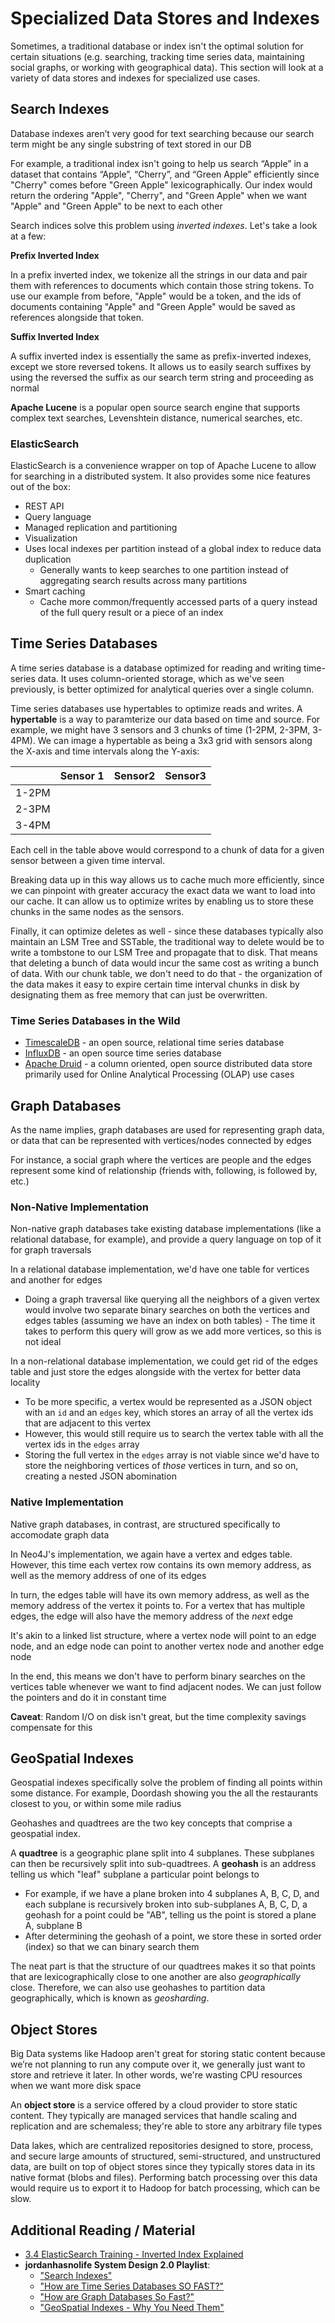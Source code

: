 # Specialized Data Stores and Indexes

Sometimes, a traditional database or index isn't the optimal solution for certain situations (e.g. searching, tracking time series data, maintaining social graphs, or working with geographical data). This section will look at a variety of data stores and indexes for specialized use cases.

## Search Indexes

Database indexes aren’t very good for text searching because our search term might be any single substring of text stored in our DB

For example, a traditional index isn't going to help us search “Apple” in a dataset that contains “Apple”, “Cherry”, and “Green Apple” efficiently since "Cherry" comes before "Green Apple" lexicographically. Our index would return the ordering "Apple", "Cherry", and "Green Apple" when we want "Apple" and "Green Apple" to be next to each other

Search indices solve this problem using _inverted indexes_. Let's take a look at a few:

**Prefix Inverted Index**

In a prefix inverted index, we tokenize all the strings in our data and pair them with references to documents which contain those string tokens. To use our example from before, "Apple" would be a token, and the ids of documents containing "Apple" and "Green Apple" would be saved as references alongside that token.

**Suffix Inverted Index**

A suffix inverted index is essentially the same as prefix-inverted indexes, except we store reversed tokens. It allows us to easily search suffixes by using the reversed the suffix as our search term string and proceeding as normal

**Apache Lucene** is a popular open source search engine that supports complex text searches, Levenshtein distance, numerical searches, etc.

### ElasticSearch

ElasticSearch is a convenience wrapper on top of Apache Lucene to allow for searching in a distributed system. It also provides some nice features out of the box:

- REST API
- Query language
- Managed replication and partitioning
- Visualization
- Uses local indexes per partition instead of a global index to reduce data duplication
  - Generally wants to keep searches to one partition instead of aggregating search results across many partitions
- Smart caching
  - Cache more common/frequently accessed parts of a query instead of the full query result or a piece of an index

## Time Series Databases

A time series database is a database optimized for reading and writing time-series data. It uses column-oriented storage, which as we've seen previously, is better optimized for analytical queries over a single column.

Time series databases use hypertables to optimize reads and writes. A **hypertable** is a way to paramterize our data based on time and source. For example, we might have 3 sensors and 3 chunks of time (1-2PM, 2-3PM, 3-4PM). We can image a hypertable as being a 3x3 grid with sensors along the X-axis and time intervals along the Y-axis:

|       | Sensor 1 | Sensor2 | Sensor3 |
| ----- | -------- | ------- | ------- |
| 1-2PM |          |         |
| 2-3PM |          |         |
| 3-4PM |          |         |

Each cell in the table above would correspond to a chunk of data for a given sensor between a given time interval.

Breaking data up in this way allows us to cache much more efficiently, since we can pinpoint with greater accuracy the exact data we want to load into our cache. It can allow us to optimize writes by enabling us to store these chunks in the same nodes as the sensors.

Finally, it can optimize deletes as well - since these databases typically also maintain an LSM Tree and SSTable, the traditional way to delete would be to write a tombstone to our LSM Tree and propagate that to disk. That means that deleting a bunch of data would incur the same cost as writing a bunch of data. With our chunk table, we don't need to do that - the organization of the data makes it easy to expire certain time interval chunks in disk by designating them as free memory that can just be overwritten.

### Time Series Databases in the Wild

- [TimescaleDB](https://www.timescale.com/) - an open source, relational time series database
- [InfluxDB](https://www.influxdata.com/) - an open source time series database
- [Apache Druid](https://druid.apache.org/) - a column oriented, open source distributed data store primarily used for Online Analytical Processing (OLAP) use cases

## Graph Databases

As the name implies, graph databases are used for representing graph data, or data that can be represented with vertices/nodes connected by edges

For instance, a social graph where the vertices are people and the edges represent some kind of relationship (friends with, following, is followed by, etc.)

### Non-Native Implementation

Non-native graph databases take existing database implementations (like a relational database, for example), and provide a query language on top of it for graph traversals

In a relational database implementation, we'd have one table for vertices and another for edges

- Doing a graph traversal like querying all the neighbors of a given vertex would involve two separate binary searches on both the vertices and edges tables (assuming we have an index on both tables) - The time it takes to perform this query will grow as we add more vertices, so this is not ideal

In a non-relational database implementation, we could get rid of the edges table and just store the edges alongside with the vertex for better data locality

- To be more specific, a vertex would be represented as a JSON object with an `id` and an `edges` key, which stores an array of all the vertex ids that are adjacent to this vertex
- However, this would still require us to search the vertex table with all the vertex ids in the `edges` array
- Storing the full vertex in the `edges` array is not viable since we'd have to store the neighboring vertices of _those_ vertices in turn, and so on, creating a nested JSON abomination

### Native Implementation

Native graph databases, in contrast, are structured specifically to accomodate graph data

In Neo4J's implementation, we again have a vertex and edges table. However, this time each vertex row contains its own memory address, as well as the memory address of one of its edges

In turn, the edges table will have its own memory address, as well as the memory address of the vertex it points to. For a vertex that has multiple edges, the edge will also have the memory address of the _next_ edge

It's akin to a linked list structure, where a vertex node will point to an edge node, and an edge node can point to another vertex node and another edge node

In the end, this means we don't have to perform binary searches on the vertices table whenever we want to find adjacent nodes. We can just follow the pointers and do it in constant time

**Caveat**: Random I/O on disk isn't great, but the time complexity savings compensate for this

## GeoSpatial Indexes

Geospatial indexes specifically solve the problem of finding all points within some distance. For example, Doordash showing you the all the restaurants closest to you, or within some mile radius

Geohashes and quadtrees are the two key concepts that comprise a geospatial index.

A **quadtree** is a geographic plane split into 4 subplanes. These subplanes can then be recursively split into sub-quadtrees. A **geohash** is an address telling us which "leaf" subplane a particular point belongs to

- For example, if we have a plane broken into 4 subplanes A, B, C, D, and each subplane is recursively broken into sub-subplanes A, B, C, D, a geohash for a point could be "AB", telling us the point is stored a plane A, subplane B
- After determining the geohash of a point, we store these in sorted order (index) so that we can binary search them

The neat part is that the structure of our quadtrees makes it so that points that are lexicographically close to one another are also _geographically_ close. Therefore, we can also use geohashes to partition data geographically, which is known as _geosharding_.

## Object Stores

Big Data systems like Hadoop aren't great for storing static content because we’re not planning to run any compute over it, we generally just want to store and retrieve it later. In other words, we're wasting CPU resources when we want more disk space

An **object store** is a service offered by a cloud provider to store static content. They typically are managed services that handle scaling and replication and are schemaless; they're able to store any arbitrary file types

Data lakes, which are centralized repositories designed to store, process, and secure large amounts of structured, semi-structured, and unstructured data, are built on top of object stores since they typically stores data in its native format (blobs and files). Performing batch processing over this data would require us to export it to Hadoop for batch processing, which can be slow.

## Additional Reading / Material

- [3.4 ElasticSearch Training - Inverted Index Explained](https://www.youtube.com/watch?v=LUjVQVl4s34&ab_channel=DataSharkAcademy)
- **jordanhasnolife System Design 2.0 Playlist**:
  - ["Search Indexes"](https://www.youtube.com/watch?v=ty9DQhM32mM&ab_channel=Jordanhasnolife)
  - ["How are Time Series Databases SO FAST?"](https://www.youtube.com/watch?v=fUpYLwzGtW0&list=PLjTveVh7FakLdTmm42TMxbN8PvVn5g4KJ&index=48&t=206s&pp=iAQB)
  - ["How are Graph Databases So Fast?"](https://www.youtube.com/watch?v=Sdw_D-Gllac&list=PLjTveVh7FakLdTmm42TMxbN8PvVn5g4KJ&index=49&t=109s&pp=iAQB)
  - ["GeoSpatial Indexes - Why You Need Them"](https://www.youtube.com/watch?v=9BewOp5Gaw8&list=PLjTveVh7FakLdTmm42TMxbN8PvVn5g4KJ&index=50)
